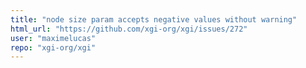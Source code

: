 ```yaml
---
title: "node size param accepts negative values without warning"
html_url: "https://github.com/xgi-org/xgi/issues/272"
user: "maximelucas"
repo: "xgi-org/xgi"
---
```


